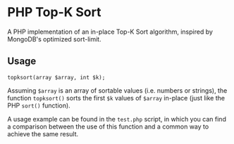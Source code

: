 # PHP Top-K Sort

A PHP implementation of an in-place Top-K Sort algorithm, inspired by MongoDB's
optimized sort-limit.

## Usage

```
topksort(array $array, int $k);
```

Assuming `$array` is an array of sortable values (i.e. numbers or strings),
the function `topksort()` sorts the first `$k` values of `$array` in-place (just
  like the PHP `sort()` function).

A usage example can be found in the `test.php` script, in which you can find a
comparison between the use of this function and a common way to achieve the same
result.
